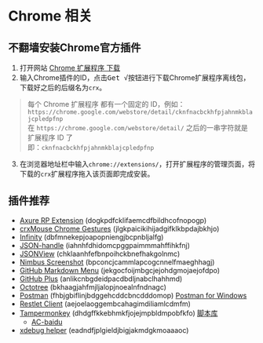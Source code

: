 Chrome 相关
============

## 不翻墙安装Chrome官方插件

1. 打开网站 [Chrome 扩展程序 下载](http://crx.2333.me/ "Chrome 扩展程序 下载")
2. 输入Chrome插件的ID，点击<kbd>Get √</kbd>按钮进行下载Chrome扩展程序离线包，下载好之后的后缀名为`crx`。
> 每个 Chrome 扩展程序 都有一个固定的 ID，例如： `https://chrome.google.com/webstore/detail/cknfnacbckhfpjahnmkblajcpledpfnp`  
> 在 `https://chrome.google.com/webstore/detail/` 之后的一串字符就是 扩展程序 ID 了  
> 即：`cknfnacbckhfpjahnmkblajcpledpfnp`

3. 在浏览器地址栏中输入`chrome://extensions/`，打开扩展程序的管理页面，将下载的`crx`扩展程序拖入该页面即完成安装。

## 插件推荐

* [Axure RP Extension](https://www.axure.com/ "谷歌Chrome浏览器查看Axure RP原型") (dogkpdfcklifaemcdfbildhcofnopogp)
* [crxMouse Chrome Gestures](http://crxmouse.com/ "鼠标手势,超级拖曳等方式控制浏览器") (jlgkpaicikihijadgifklkbpdajbkhjo)
* [Infinity](http://infinitynewtab.com/ "这是一个可定制的tab页插件, 可以登录账号同步设置") (dbfmnekepjoapopniengjbcpnbljalfg)
* [JSON-handle](http://jsonhandle.sinaapp.com/ "JSON格式化显示的一个插件") (iahnhfdhidomcpggpaimmmahffihkfnj)
* [JSONView](https://github.com/gildas-lormeau/JSONView-for-Chrome "JSON格式化显示的一个插件") (chklaanhfefbnpoihckbnefhakgolnmc)
* [Nimbus Screenshot](https://nimbus.everhelper.me "截图插件") (bpconcjcammlapcogcnnelfmaeghhagj)
* [GitHub Markdown Menu](https://github.com/willklein/github-markdown-menu "Adds a navigation menu to any readme or Markdown file in GitHub.") (jekgocfoijmbgcjejohdgmojaejofdpo)
* [GitHub Plus](https://chrome.google.com/webstore/detail/anlikcnbgdeidpacdbdljnabclhahhmd "Display repo size, size of each file, download link and option to copy file contents") (anlikcnbgdeidpacdbdljnabclhahhmd)
* [Octotree](https://github.com/buunguyen/octotree "Code tree for GitHub") (bkhaagjahfmjljalopjnoealnfndnagc)
* [Postman](https://www.getpostman.com/ "这是一个脚本管理工具, 可以将自定义脚本嵌入运行在其他网站上") (fhbjgbiflinjbdggehcddcbncdddomop) [Postman for Windows](https://dl.pstmn.io/download/latest/win64)
* [Restlet Client](https://restlet.com/modules/client/ "直观地创建和运行单独的HTTP请求以及复杂的场景。自动化与CI / CD插件API测试。不依赖第三方网站") (aejoelaoggembcahagimdiliamlcdmfm)
* [Tampermonkey](http://tampermonkey.net/ "这是一个脚本管理工具, 可以将自定义脚本嵌入运行在其他网站上") (dhdgffkkebhmkfjojejmpbldmpobfkfo) [脚本库](https://greasyfork.org)
    - [AC-baidu](https://greasyfork.org/zh-CN/scripts/14178-ac-baidu-%E4%BC%98%E5%8C%96%E7%99%BE%E5%BA%A6-%E6%90%9C%E7%8B%97-%E8%B0%B7%E6%AD%8C%E6%90%9C%E7%B4%A2%E7%BB%93%E6%9E%9C%E4%B9%8B%E9%87%8D%E5%AE%9A%E5%90%91%E5%8E%BB%E9%99%A4-%E5%8E%BB%E5%B9%BF%E5%91%8A-favicon "优化百度、搜狗、谷歌搜索结果之重定向去除+去广告+favicon")
* [xdebug helper](https://github.com/mac-cain13/xdebug-helper-for-chrome "PHP的调整和性能分析工具(Debugger and Profiler Tool for PHP)") (eadndfjplgieldjbigjakmdgkmoaaaoc)
